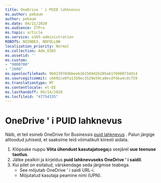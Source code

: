 ```yaml
---
title: OneDrive ' i PUID lahknevus
ms.author: pebaum
author: pebaum
ms.date: 04/21/2020
ms.audience: ITPro
ms.topic: article
ms.service: o365-administration
ROBOTS: NOINDEX, NOFOLLOW
localization_priority: Normal
ms.collection: Adm_O365
ms.assetid: ''
ms.custom:
- "9000700"
- "2600"
ms.openlocfilehash: 96023978dbbeeb162504d2b205a61f6980734d14
ms.sourcegitcommit: c6692ce0fa1358ec3529e59ca0ecdfdea4cdc759
ms.translationtype: MT
ms.contentlocale: et-EE
ms.lasthandoff: 09/14/2020
ms.locfileid: "47754335"
---
```

# <a name="onedrive-puid-mismatch"></a>OneDrive ' i PUID lahknevus
Näib, et teil esineb OneDrive for Businessis [puid lahknevus](https://docs.microsoft.com/sharepoint/support/administration/access-denied-or-need-permission-error-sharepoint-online-or-onedrive-for-business#when-accessing-a-onedrive-site) . Palun järgige alltoodud juhiseid, et saaksime teid võimalikult kiiresti aidata.

1. Klõpsake nuppu **Võta ühendust kasutajatoega**ja seejärel **uue teenuse taotlus**.
2. Jätke pealkiri ja kirjeldus **puid lahknevuseks OneDrive ' i saidil**.
3. Kui pilet on esitatud, värskendage seda järgmise teabega.
    - See mõjutab OneDrive ' i saidi URL-i.
    - Mõjutatud kasutaja peamine nimi (UPN).



